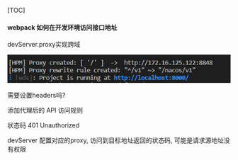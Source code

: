 [TOC]



#### webpack 如何在开发环境访问接口地址

devServer.proxy实现跨域

![image-20200401103444232](./imgs/image-20200401103444232.png)

需要设置headers吗?

添加代理后的 API 访问规则





状态码 401 Unauthorized

devServer 配置对应的proxy, 访问到目标地址返回的状态码, 可能是请求源地址没有权限

